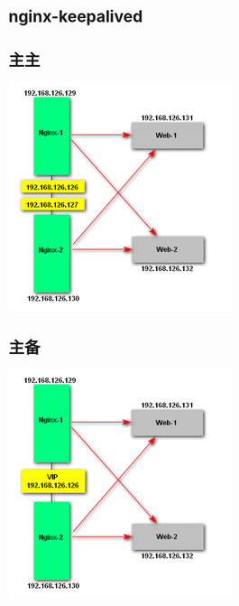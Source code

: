 # nginx-keepalived
# 主主
![image](https://github.com/chenyongshuai/nginx-keepalived/blob/371533de0ec6a547bbd1609c262a71dd323c5431/src/picture/nginx_keepalived%E4%B8%BB%E4%B8%BB.gif)
# 主备
![image](https://github.com/chenyongshuai/nginx-keepalived/blob/371533de0ec6a547bbd1609c262a71dd323c5431/src/picture/nginx_keepalived%E4%B8%BB%E5%A4%87.gif)
